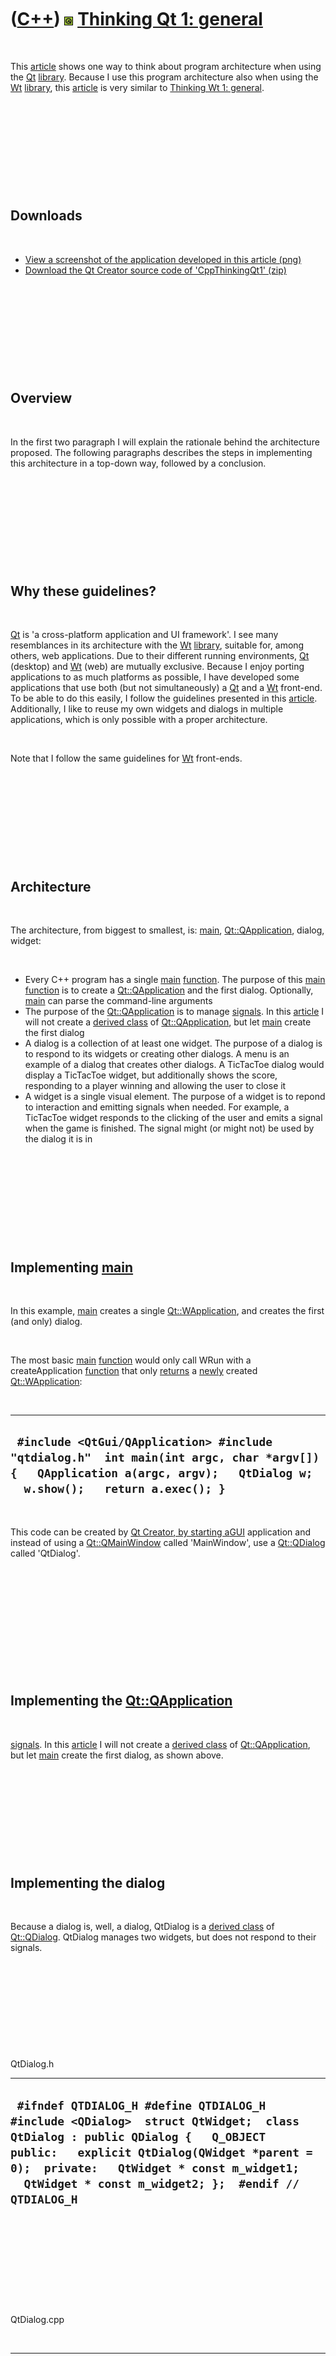 



 

 

 

 

 

([C++](Cpp.htm)) ![Qt](PicQt.png) [Thinking Qt 1: general](CppThinkingQt1.htm)
==============================================================================

 

This [article](CppArticle.htm) shows one way to think about program
architecture when using the [Qt](CppQt.htm) [library](CppLibrary.htm).
Because I use this program architecture also when using the
[Wt](CppWt.htm) [library](CppLibrary.htm), this
[article](CppArticle.htm) is very similar to [Thinking Wt 1:
general](CppThinkingWt1.htm).

 

 

 

 

 

Downloads
---------

 

-   [View a screenshot of the application developed in this
    article (png)](CppThinkingQt1.png)
-   [Download the Qt Creator source code of
    'CppThinkingQt1' (zip)](CppThinkingQt1.zip)

 

 

 

 

 

Overview
--------

 

In the first two paragraph I will explain the rationale behind the
architecture proposed. The following paragraphs describes the steps in
implementing this architecture in a top-down way, followed by a
conclusion.

 

 

 

 

 

Why these guidelines?
---------------------

 

[Qt](CppQt.htm) is 'a cross-platform application and UI framework'. I
see many resemblances in its architecture with the [Wt](CppWt.htm)
[library](CppLibrary.htm), suitable for, among others, web applications.
Due to their different running environments, [Qt](CppQt.htm) (desktop)
and [Wt](CppWt.htm) (web) are mutually exclusive. Because I enjoy
porting applications to as much platforms as possible, I have developed
some applications that use both (but not simultaneously) a
[Qt](CppQt.htm) and a [Wt](CppWt.htm) front-end. To be able to do this
easily, I follow the guidelines presented in this
[article](CppArticle.htm). Additionally, I like to reuse my own widgets
and dialogs in multiple applications, which is only possible with a
proper architecture.

 

Note that I follow the same guidelines for [Wt](CppWt.htm) front-ends.

 

 

 

 

 

Architecture
------------

 

The architecture, from biggest to smallest, is: [main](CppMain.htm),
[Qt::QApplication](CppQApplication.htm), dialog, widget:

 

-   Every C++ program has a single [main](CppMain.htm)
    [function](CppFunction.htm). The purpose of this [main](CppMain.htm)
    [function](CppFunction.htm) is to create a
    [Qt::QApplication](CppQApplication.htm) and the first dialog.
    Optionally, [main](CppMain.htm) can parse the command-line arguments
-   The purpose of the [Qt::QApplication](CppQApplication.htm) is to
    manage [signals](CppQtSignal.htm). In this [article](CppArticle.htm)
    I will not create a [derived class](CppDerivedClass.htm) of
    [Qt::QApplication](CppQApplication.htm), but let [main](CppMain.htm)
    create the first dialog
-   A dialog is a collection of at least one widget. The purpose of a
    dialog is to respond to its widgets or creating other dialogs. A
    menu is an example of a dialog that creates other dialogs. A
    TicTacToe dialog would display a TicTacToe widget, but additionally
    shows the score, responding to a player winning and allowing the
    user to close it
-   A widget is a single visual element. The purpose of a widget is to
    repond to interaction and emitting signals when needed. For example,
    a TicTacToe widget responds to the clicking of the user and emits a
    signal when the game is finished. The signal might (or might not) be
    used by the dialog it is in

 

 

 

 

 

Implementing [main](CppMain.htm)
--------------------------------

 

In this example, [main](CppMain.htm) creates a single
[Qt::WApplication](CppQApplication.htm), and creates the first (and
only) dialog.

 

The most basic [main](CppMain.htm) [function](CppFunction.htm) would
only call WRun with a createApplication [function](CppFunction.htm) that
only [returns](CppReturn.htm) a [newly](CppNew.htm) created
[Qt::WApplication](CppWApplication.htm):

 

  -------------------------------------------------------------------------------------------------------------------------------------------------------------------------
  ` #include <QtGui/QApplication> #include "qtdialog.h"  int main(int argc, char *argv[]) {   QApplication a(argc, argv);   QtDialog w;   w.show();   return a.exec(); }`
  -------------------------------------------------------------------------------------------------------------------------------------------------------------------------

 

This code can be created by [Qt Creator](CppQtCreator.htm)[, by starting
a]()[GUI](CppGui.htm) application and instead of using a
[Qt::QMainWindow](CppQMainWindow.htm) called 'MainWindow', use a
[Qt::QDialog](CppQDialog.htm) called 'QtDialog'.

 

 

 

 

 

 

Implementing the [Qt::QApplication](CppQApplication.htm)
--------------------------------------------------------

 

[signals](CppQtSignal.htm). In this [article](CppArticle.htm) I will not
create a [derived class](CppDerivedClass.htm) of
[Qt::QApplication](CppQApplication.htm), but let [main](CppMain.htm)
create the first dialog, as shown above.

 

 

 

 

 

Implementing the dialog
-----------------------

 

Because a dialog is, well, a dialog, QtDialog is a [derived
class](CppDerivedClass.htm) of [Qt::QDialog](CppQDialog.htm). QtDialog
manages two widgets, but does not respond to their signals.

 

 

 

 

 

QtDialog.h

  --------------------------------------------------------------------------------------------------------------------------------------------------------------------------------------------------------------------------------------------------------------------------------
  ` #ifndef QTDIALOG_H #define QTDIALOG_H  #include <QDialog>  struct QtWidget;  class QtDialog : public QDialog {   Q_OBJECT  public:   explicit QtDialog(QWidget *parent = 0);  private:   QtWidget * const m_widget1;   QtWidget * const m_widget2; };  #endif // QTDIALOG_H`
  --------------------------------------------------------------------------------------------------------------------------------------------------------------------------------------------------------------------------------------------------------------------------------

 

 

 

 

 

QtDialog.cpp

 

  ----------------------------------------------------------------------------------------------------------------------------------------------------------------------------------------------------------------------------------------------------------------
  ` #include "qtdialog.h" #include "qtwidget.h"  QtDialog::QtDialog(QWidget *parent)   : QDialog(parent),     m_widget1(new QtWidget(this)),     m_widget2(new QtWidget(this)) {   m_widget1->setGeometry( 0,0,32,32);   m_widget2->setGeometry(32,0,32,32); } `
  ----------------------------------------------------------------------------------------------------------------------------------------------------------------------------------------------------------------------------------------------------------------

 

Note that this [class](CppClass.htm) must be split in a [header (.h)
file](CppHeaderFile.htm) and an [implementation (.cpp)
file](CppImplementationFile.htm). Putting both QtDialog's
[declaration](CppDeclaration.htm) and [definition](CppDefinition.htm) in
a single [header (.h) file](CppHeaderFile.htm) will result in the [link
error](CppLinkError.htm) [undefined reference to 'vtable for
MyDialog'](CppLinkErrorUndefinedReferenceToVtableForMyDialog.htm).

 

Because the [pointers](CppPointer.htm) m\_widget1 and m\_widget2 are set
to have their parent to 'this' in the QtDialog's constructor, these
should not be [deleted](CppDelete.htm) (doing so results in a double
[deletion](CppDelete.htm)).

 

 

 

 

 

Implementing the widget
-----------------------

 

A widget is a single visual element. In this example, QtWidget is a
button (and thus a [derived class](CppDerivedClass.htm) of
[Qt::QPushButton](CppQPushButton.htm)), that displays how often it is
clicked.

 

 

 

 

 

QtWidget.h
----------

 

  -------------------------------------------------------------------------------------------------------------------------------------------------------------------------------------------------------------------------------------------------------------------
  ` #ifndef QTWIDGET_H #define QTWIDGET_H  #include <QPushButton>  class QtWidget : public QPushButton {     Q_OBJECT public:   explicit QtWidget(QWidget *parent = 0);   void mousePressEvent(QMouseEvent *);    private:   int m_count; };  #endif // QTWIDGET_H`
  -------------------------------------------------------------------------------------------------------------------------------------------------------------------------------------------------------------------------------------------------------------------

 

 

 

 

 

QtWidget.h
----------

 

  ---------------------------------------------------------------------------------------------------------------------------------------------------------------------------------------------------------------------
  ` #include "qtwidget.h"  QtWidget::QtWidget(QWidget *parent) :   QPushButton(parent),   m_count(0) {  }  void QtWidget::mousePressEvent(QMouseEvent *) {   ++m_count;   this->setText(QString::number(m_count)); }`
  ---------------------------------------------------------------------------------------------------------------------------------------------------------------------------------------------------------------------

 

 

 

 

 

Running the Qt application
--------------------------

 

Click 'Build -&gt; Run' or CTRL-R to run the application.

 

 

 

 

 

Conclusion
----------

 

In this [article](CppArticle.htm) I have shown one of many
[Qt](CppQt.htm) program architectures you can use, for a very basic
application. In my humble opinion, this architecture makes sense, but I
am open to discussion on this subject.

 

 

-   [View a screenshot of the application developed in this
    article (png)](CppThinkingQt1.png)
-   [Download the Qt Creator source code of
    'CppThinkingQt1' (zip)](CppThinkingQt1.zip)

 

 

 

 

 

[References](CppReferences.htm)
-------------------------------

 

1.  [Qt homepage](http://qt.nokia.com/products)

 

 

 

 

 





 

[![Valid XHTML 1.0 Strict](valid-xhtml10.png){width="88"
height="31"}](http://validator.w3.org/check?uri=referer)
